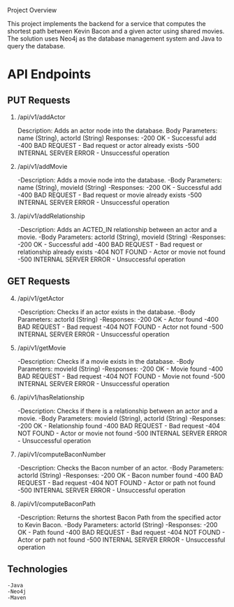 Project Overview

This project implements the backend for a service that computes the shortest path between Kevin Bacon and a given actor using shared movies. The solution uses Neo4j as the database management system and Java to query the database.

# API Endpoints
  
## PUT Requests
  1. /api/v1/addActor
  
      Description: Adds an actor node into the database.
      Body Parameters: name (String), actorId (String)
      Responses:
          -200 OK - Successful add
          -400 BAD REQUEST - Bad request or actor already exists
          -500 INTERNAL SERVER ERROR - Unsuccessful operation
  
  2. /api/v1/addMovie
  
      -Description: Adds a movie node into the database.
      -Body Parameters: name (String), movieId (String)
      -Responses:
          -200 OK - Successful add
          -400 BAD REQUEST - Bad request or movie already exists
          -500 INTERNAL SERVER ERROR - Unsuccessful operation
  
  3. /api/v1/addRelationship
  
      -Description: Adds an ACTED_IN relationship between an actor and a movie.
      -Body Parameters: actorId (String), movieId (String)
      -Responses:
          -200 OK - Successful add
          -400 BAD REQUEST - Bad request or relationship already exists
          -404 NOT FOUND - Actor or movie not found
          -500 INTERNAL SERVER ERROR - Unsuccessful operation
  
  ## GET Requests
  4. /api/v1/getActor
  
      -Description: Checks if an actor exists in the database.
      -Body Parameters: actorId (String)
      -Responses:
          -200 OK - Actor found
          -400 BAD REQUEST - Bad request
          -404 NOT FOUND - Actor not found
          -500 INTERNAL SERVER ERROR - Unsuccessful operation
  
  5. /api/v1/getMovie
  
      -Description: Checks if a movie exists in the database.
      -Body Parameters: movieId (String)
      -Responses:
          -200 OK - Movie found
          -400 BAD REQUEST - Bad request
          -404 NOT FOUND - Movie not found
          -500 INTERNAL SERVER ERROR - Unsuccessful operation
  
  6. /api/v1/hasRelationship
  
      -Description: Checks if there is a relationship between an actor and a movie.
      -Body Parameters: movieId (String), actorId (String)
      -Responses:
          -200 OK - Relationship found
          -400 BAD REQUEST - Bad request
          -404 NOT FOUND - Actor or movie not found
          -500 INTERNAL SERVER ERROR - Unsuccessful operation
  
  7. /api/v1/computeBaconNumber
  
      -Description: Checks the Bacon number of an actor.
      -Body Parameters: actorId (String)
      -Responses:
          -200 OK - Bacon number found
          -400 BAD REQUEST - Bad request
          -404 NOT FOUND - Actor or path not found
          -500 INTERNAL SERVER ERROR - Unsuccessful operation
  
  8. /api/v1/computeBaconPath
  
      -Description: Returns the shortest Bacon Path from the specified actor to Kevin Bacon.
      -Body Parameters: actorId (String)
      -Responses:
          -200 OK - Path found
          -400 BAD REQUEST - Bad request
          -404 NOT FOUND - Actor or path not found
          -500 INTERNAL SERVER ERROR - Unsuccessful operation
  
  ## Technologies
    -Java
    -Neo4j
    -Maven

